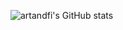 ![artandfi's GitHub stats](https://github-readme-stats.vercel.app/api?username=artandfi&show_icons=true&theme=synthwave)

